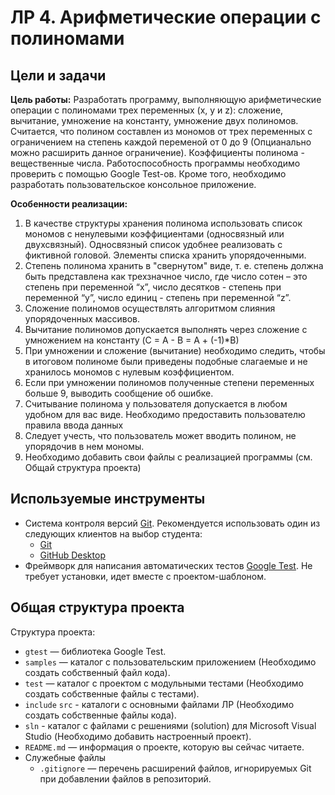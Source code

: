 # ЛР 4. Арифметические операции с полиномами

## Цели и задачи

__Цель работы:__ 
Разработать программу, выполняющую арифметические операции с полиномами трех переменных (x, y и z): сложение, вычитание, умножение на константу, умножение двух полиномов.
Считается, что полином составлен из мономов от трех переменных с ограничением на степень каждой переменой от 0 до 9 (Опцианально можно расширить данное ограничение). Коэффициенты полинома - вещественные числа. 
Работоспособность программы необходимо проверить с помощью Google Test-ов. Кроме того, необходимо разработать пользовательское консольное приложение. 

__Особенности реализации:__

1. В качестве структуры хранения полинома использовать список мономов с ненулевыми коэффициентами (односвязный или двухсвязный). Односвязный список удобнее реализовать с фиктивной головой. Элементы списка хранить упорядоченными.
1. Степень полинома хранить в "свернутом" виде, т. е. степень должна быть представлена как трехзначное число, где число сотен – это степень при переменной “x”, число десятков - степень при переменной “y”, число единиц - степень при переменной “z”.
1. Сложение полиномов осуществлять алгоритмом слияния упорядоченных массивов.
1. Вычитание полиномов допускается выполнять через сложение с умножением на константу (C = A - B = A + (-1)*B)
1. При умножении и сложение (вычитание) необходимо следить, чтобы в итоговом полиноме были приведены подобные слагаемые и не хранилось мономов с нулевым коэффициентом.
1. Если при умножении полиномов полученные степени переменных больше 9, выводить сообщение об ошибке.
1. Считывание полинома у пользователя допускается в любом удобном для вас виде. Необходимо предоставить пользователю правила ввода данных
1. Следует учесть, что пользователь может вводить полином, не упорядочив в нем мономы.
1. Необходимо добавить свои файлы с реализацией программы (см. Общай структура проекта)

## Используемые инструменты

  - Система контроля версий [Git](https://git-scm.com/book/ru/v2). Рекомендуется использовать один из
    следующих клиентов на выбор студента:
    - [Git](https://git-scm.com/downloads)
    - [GitHub Desktop](https://desktop.github.com)
  - Фреймворк для написания автоматических тестов [Google Test](https://github.com/google/googletest). Не
    требует установки, идет вместе с проектом-шаблоном.
    
## Общая структура проекта

Структура проекта:

  - `gtest` — библиотека Google Test.
  - `samples` — каталог с пользовательским приложением (Необходимо создать собственный файл кода).
  - `test` — каталог с проектом с модульными тестами (Необходимо создать собственные файлы с тестами).
  - `include` `src` - каталоги с основными файлами ЛР (Необходимо создать собственные файлы кода).
  - `sln` - каталог с файлами с решениями (solution) для Microsoft Visual Studio (Необходимо добавить настроенный проект).
  - `README.md` — информация о проекте, которую вы сейчас читаете.
  - Служебные файлы
    - `.gitignore` — перечень расширений файлов, игнорируемых Git при добавлении файлов в репозиторий.
